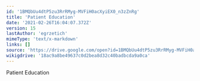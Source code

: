 ```yaml
---
id: '1BMQbUu4dtP5zu3RrRMyg-MVFiH0acXyiEX0_n3zZnRg'
title: 'Patient Education'
date: '2021-02-26T16:04:07.372Z'
version: 15
lastAuthor: 'egrzetich'
mimeType: 'text/x-markdown'
links: []
source: 'https://drive.google.com/open?id=1BMQbUu4dtP5zu3RrRMyg-MVFiH0acXyiEX0_n3zZnRg'
wikigdrive: '18ac9a8be49637c0d2bea8d32c40badbcda9a0ca'
---
```

Patient Education
